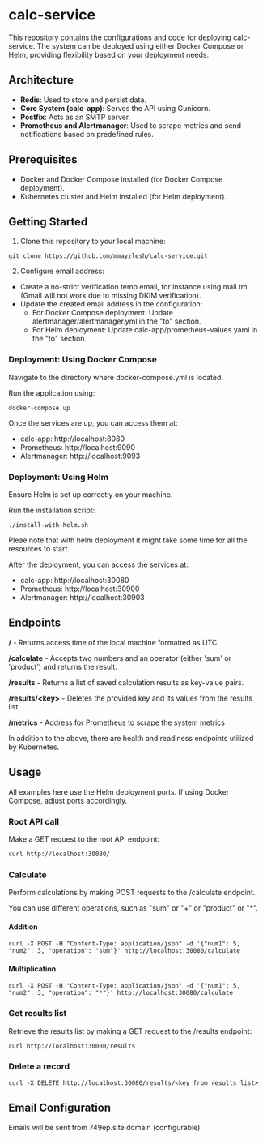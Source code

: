 # calc-service

This repository contains the configurations and code for deploying calc-service. The system can be deployed using either Docker Compose or Helm, providing flexibility based on your deployment needs.

## Architecture
- **Redis**: Used to store and persist data.
- **Core System (calc-app)**: Serves the API using Gunicorn.
- **Postfix**: Acts as an SMTP server.
- **Prometheus and Alertmanager**: Used to scrape metrics and send notifications based on predefined rules.

## Prerequisites
- Docker and Docker Compose installed (for Docker Compose deployment).
- Kubernetes cluster and Helm installed (for Helm deployment).

## Getting Started
1. Clone this repository to your local machine:
```
git clone https://github.com/mmayzlesh/calc-service.git
```
2. Configure email address:
- Create a no-strict verification temp email, for instance using mail.tm (Gmail will not work due to missing DKIM verification).
- Update the created email address in the configuration:
    - For Docker Compose deployment: Update alertmanager/alertmanager.yml in the "to" section.
    - For Helm deployment: Update calc-app/prometheus-values.yaml in the "to" section.

### Deployment: Using Docker Compose
Navigate to the directory where docker-compose.yml is located.

Run the application using:

```
docker-compose up
```

Once the services are up, you can access them at:

- calc-app: http://localhost:8080
- Prometheus: http://localhost:9090
- Alertmanager: http://localhost:9093

### Deployment: Using Helm
Ensure Helm is set up correctly on your machine.

Run the installation script:
```
./install-with-helm.sh
```

Pleae note that with helm deployment it might take some time for all the resources to start.

After the deployment, you can access the services at:

- calc-app: http://localhost:30080
- Prometheus: http://localhost:30900
- Alertmanager: http://localhost:30903

## Endpoints
**/** - Returns access time of the local machine formatted as UTC.

**/calculate** - Accepts two numbers and an operator (either 'sum' or 'product') and returns the result.

**/results** - Returns a list of saved calculation results as key-value pairs.

**/results/\<key\>** - Deletes the provided key and its values from the results list.

**/metrics** - Address for Prometheus to scrape the system metrics

In addition to the above, there are health and readiness endpoints utilized by Kubernetes.

## Usage

All examples here use the Helm deployment ports. If using Docker Compose, adjust ports accordingly.

### Root API call

Make a GET request to the root API endpoint:

```bash
curl http://localhost:30080/
```
### Calculate
Perform calculations by making POST requests to the /calculate endpoint. 

You can use different operations, such as "sum" or "+" or "product" or "*".
#### Addition
```
curl -X POST -H "Content-Type: application/json" -d '{"num1": 5, "num2": 3, "operation": "sum"}' http://localhost:30080/calculate
```
#### Multiplication
```
curl -X POST -H "Content-Type: application/json" -d '{"num1": 5, "num2": 3, "operation": "*"}' http://localhost:30080/calculate
```
### Get results list
Retrieve the results list by making a GET request to the /results endpoint:

```
curl http://localhost:30080/results
```

### Delete a record
```
curl -X DELETE http://localhost:30080/results/<key from results list>
```

## Email Configuration
Emails will be sent from 749ep.site domain (configurable).
